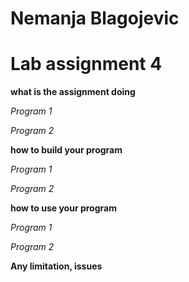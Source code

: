 # Nemanja Blagojevic
# Lab assignment 4
**what is the assignment doing**

*Program 1*

*Program 2*

**how to build your program**

*Program 1*

*Program 2*

**how to use your program**

*Program 1*

*Program 2*

**Any limitation, issues**
